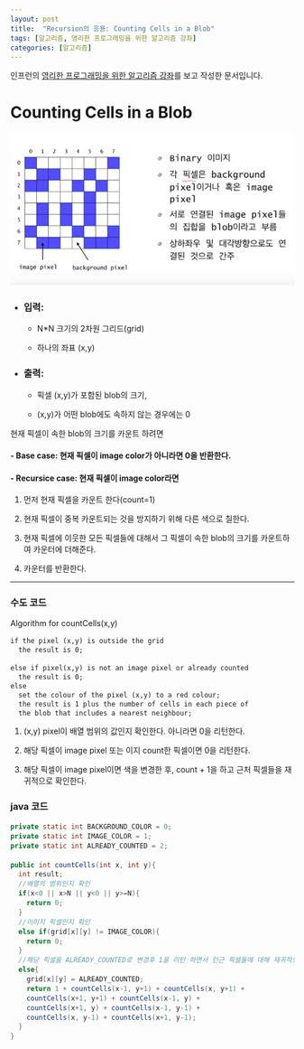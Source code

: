 ```yaml
---
layout: post
title:  "Recursion의 응용: Counting Cells in a Blob"
tags: [알고리즘, 영리한 프로그래밍을 위한 알고리즘 강좌]
categories: [알고리즘]
---
```


인프런의 [영리한 프로그래밍을 위한 알고리즘 강좌](https://www.inflearn.com/course/%EC%95%8C%EA%B3%A0%EB%A6%AC%EC%A6%98-%EA%B0%95%EC%A2%8C/)를 보고 작성한 문서입니다.

Counting Cells in a Blob
=========================

![Counting Cells in a Blob](/images/algorithm/Counting_Cells_in_a_Blob.png)


- ### 입력:
  - N*N 크기의 2차원 그리드(grid)

  - 하나의 좌표 (x,y)

- ### 출력:
  - 픽셀 (x,y)가 포함된 blob의 크기,

  - (x,y)가 어떤 blob에도 속하지 않는 경우에는 0

현재 픽셀이 속한 blob의 크기를 카운트 하려면

#### - Base case:  현재 픽셀이 image color가 아니라면 0을 반환한다.  

#### - Recursice case: 현재 픽셀이 image color라면   

  1. 먼저 현재 픽셀을 카운트 한다(count=1)

  2. 현재 픽셀이 중복 카운트되는 것을 방지하기 위해 다른 색으로 칠한다.  

  3. 현재 픽셀에 이웃한 모든 픽셀들에 대해서 그 픽셀이 속한 blob의 크기를 카운트하여 카운터에 더해준다.

  4. 카운터를 반환한다.

---

### 수도 코드

Algorithm for countCells(x,y)  

```
if the pixel (x,y) is outside the grid
  the result is 0;

else if pixel(x,y) is not an image pixel or already counted
  the result is 0;
else
  set the colour of the pixel (x,y) to a red colour;
  the result is 1 plus the number of cells in each piece of
  the blob that includes a nearest neighbour;

```  

1. (x,y) pixel이 배열 범위의 값인지 확인한다. 아니라면 0을 리턴한다.

2. 해당 픽셀이 image pixel 또는 이지 count한 픽셀이면 0을 리턴한다.

3. 해당 픽셀이 image pixel이면 색을 변경한 후, count + 1을 하고 근처 픽셀들을 재귀적으로 확인한다.

### java 코드

```java
private static int BACKGROUND_COLOR = 0;
private static int IMAGE_COLOR = 1;
private static int ALREADY_COUNTED = 2;

public int countCells(int x, int y){
  int result;
  //배열의 범위인지 확인
  if(x<0 || x>N || y<0 || y>=N){
    return 0;
  }
  //이미지 픽셀인지 확인
  else if(grid[x][y] != IMAGE_COLOR){
    return 0;
  }
  //해당 픽셀을 ALREADY_COUNTED로 변경후 1을 리턴 하면서 인근 픽셀들에 대해 재귀적으로 조사한다.
  else{
    grid[x][y] = ALREADY_COUNTED;
    return 1 + countCells(x-1, y+1) + countCells(x, y+1) +
    countCells(x+1, y+1) + countCells(x-1, y) +
    countCells(x+1, y) + countCells(x-1, y-1) +
    countCells(x, y-1) + countCells(x+1, y-1);
  }
}
```
